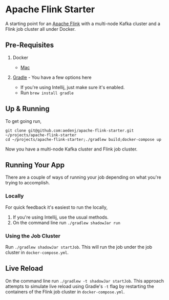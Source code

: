 Apache Flink Starter
===================
A starting point for an [Apache Flink](https://ci.apache.org/projects/flink/flink-docs-master/) with a
multi-node Kafka cluster and a Flink job cluster all under Docker.



## Pre-Requisites

1. Docker

    + [Mac](https://download.docker.com/mac/stable/Docker.dmg)

1. [Gradle](https://gradle.org) - You have a few options here
    + If you're using Intellij, just make sure it's enabled.
    + Run `brew install gradle`

## Up & Running

To get going run,

```
git clone git@github.com:aedenj/apache-flink-starter.git ~/projects/apache-flink-starter
cd ~/projects/apache-flink-starter;./gradlew build;docker-compose up
```

Now you have a multi-node Kafka cluster and Flink job cluster.

## Running Your App

There are a couple of ways of running your job depending on what you're trying to accomplish.


### Locally

For quick feedback it's easiest to run the locally,

1. If you're using Intellij, use the usual methods.
1. On the command line run `./gradlew shadowJar run`

### Using the Job Cluster

Run `./gradlew shadowJar startJob`. This will run the job under the job cluster in `docker-compose.yml`.


## Live Reload

On the command line run `./gradlew -t shadowJar startJob`. This approach attempts to simulate live reload using Gradle's `-t` flag by restarting the containers of the Flink job cluster in `docker-compose.yml`.
